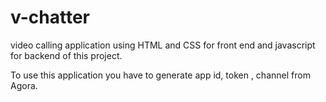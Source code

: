 # v-chatter
video calling application using HTML and CSS for front end and javascript for backend of this project. 


To use this application you have to generate app id, token , channel from Agora.


